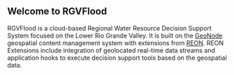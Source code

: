 ## Welcome to RGVFlood

RGVFlood is a cloud-based Regional Water Resource Decision Support System focused on the Lower Rio Grande Valley. It is built on the [GeoNode](https://geonode.org/) geospatial content management system with extensions from [REON](https://reon.cc). REON Extensions  include integration of geolocated real-time data streams and application hooks to execute decision support tools based on the geospatial data.
